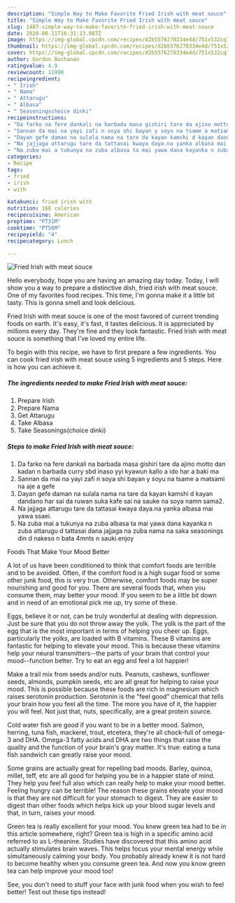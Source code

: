 ```yaml
---
description: "Simple Way to Make Favorite Fried Irish with meat souce"
title: "Simple Way to Make Favorite Fried Irish with meat souce"
slug: 1487-simple-way-to-make-favorite-fried-irish-with-meat-souce
date: 2020-08-11T16:31:13.087Z
image: https://img-global.cpcdn.com/recipes/d2b5576278334e4d/751x532cq70/fried-irish-with-meat-souce-recipe-main-photo.jpg
thumbnail: https://img-global.cpcdn.com/recipes/d2b5576278334e4d/751x532cq70/fried-irish-with-meat-souce-recipe-main-photo.jpg
cover: https://img-global.cpcdn.com/recipes/d2b5576278334e4d/751x532cq70/fried-irish-with-meat-souce-recipe-main-photo.jpg
author: Gordon Buchanan
ratingvalue: 4.9
reviewcount: 11990
recipeingredient:
- " Irish"
- " Nama"
- " Attarugu"
- " Albasa"
- " Seasoningschoice dinki"
recipeinstructions:
- "Da farko na fere dankali na barbada masa gishiri tare da ajino motto dan kadan n barbada curry sbd inaso yyi kyawun kallo a ido har a baki ma"
- "Sannan da mai na yayi zafi n soya shi bayan y soyu na tsame a matsami na aje a gefe"
- "Dayan gefe daman na sulala nama na tare da kayan kamshi d kayan dandano har sai da ruwan suka kafe sai na sauke na soya namn sama2."
- "Na jajjaga attarugu tare da tattasai kwaya daya.na yanka albasa mai yawa ssaei."
- "Na zuba mai a tukunya na zuba albasa ta mai yawa dana kayanka n zuba attarugu d tattasai dana jajjaga na zuba nama na saka seasonings din d nakeso n bata 4mnts n sauki.enjoy"
categories:
- Recipe
tags:
- fried
- irish
- with

katakunci: fried irish with 
nutrition: 168 calories
recipecuisine: American
preptime: "PT31M"
cooktime: "PT56M"
recipeyield: "4"
recipecategory: Lunch

---
```



![Fried Irish with meat souce](https://img-global.cpcdn.com/recipes/d2b5576278334e4d/751x532cq70/fried-irish-with-meat-souce-recipe-main-photo.jpg)

Hello everybody, hope you are having an amazing day today. Today, I will show you a way to prepare a distinctive dish, fried irish with meat souce. One of my favorites food recipes. This time, I'm gonna make it a little bit tasty. This is gonna smell and look delicious.



Fried Irish with meat souce is one of the most favored of current trending foods on earth. It's easy, it's fast, it tastes delicious. It is appreciated by millions every day. They're fine and they look fantastic. Fried Irish with meat souce is something that I've loved my entire life.


To begin with this recipe, we have to first prepare a few ingredients. You can cook fried irish with meat souce using 5 ingredients and 5 steps. Here is how you can achieve it.

<!--inarticleads1-->

##### The ingredients needed to make Fried Irish with meat souce:

1. Prepare  Irish
1. Prepare  Nama
1. Get  Attarugu
1. Take  Albasa
1. Take  Seasonings(choice dinki)




<!--inarticleads2-->

##### Steps to make Fried Irish with meat souce:

1. Da farko na fere dankali na barbada masa gishiri tare da ajino motto dan kadan n barbada curry sbd inaso yyi kyawun kallo a ido har a baki ma
1. Sannan da mai na yayi zafi n soya shi bayan y soyu na tsame a matsami na aje a gefe
1. Dayan gefe daman na sulala nama na tare da kayan kamshi d kayan dandano har sai da ruwan suka kafe sai na sauke na soya namn sama2.
1. Na jajjaga attarugu tare da tattasai kwaya daya.na yanka albasa mai yawa ssaei.
1. Na zuba mai a tukunya na zuba albasa ta mai yawa dana kayanka n zuba attarugu d tattasai dana jajjaga na zuba nama na saka seasonings din d nakeso n bata 4mnts n sauki.enjoy




Foods That Make Your Mood Better


A lot of us have been conditioned to think that comfort foods are terrible and to be avoided. Often, if the comfort food is a high sugar food or some other junk food, this is very true. Otherwise, comfort foods may be super nourishing and good for you. There are several foods that, when you consume them, may better your mood. If you seem to be a little bit down and in need of an emotional pick me up, try some of these.

Eggs, believe it or not, can be truly wonderful at dealing with depression. Just be sure that you do not throw away the yolk. The yolk is the part of the egg that is the most important in terms of helping you cheer up. Eggs, particularly the yolks, are loaded with B vitamins. These B vitamins are fantastic for helping to elevate your mood. This is because these vitamins help your neural transmitters--the parts of your brain that control your mood--function better. Try to eat an egg and feel a lot happier!

Make a trail mix from seeds and/or nuts. Peanuts, cashews, sunflower seeds, almonds, pumpkin seeds, etc are all great for helping to raise your mood. This is possible because these foods are rich in magnesium which raises serotonin production. Serotonin is the "feel good" chemical that tells your brain how you feel all the time. The more you have of it, the happier you will feel. Not just that, nuts, specifically, are a great protein source.

Cold water fish are good if you want to be in a better mood. Salmon, herring, tuna fish, mackerel, trout, etcetera, they're all chock-full of omega-3 and DHA. Omega-3 fatty acids and DHA are two things that raise the quality and the function of your brain's gray matter. It's true: eating a tuna fish sandwich can greatly raise your mood. 

Some grains are actually great for repelling bad moods. Barley, quinoa, millet, teff, etc are all good for helping you be in a happier state of mind. They help you feel full also which can really help to make your mood better. Feeling hungry can be terrible! The reason these grains elevate your mood is that they are not difficult for your stomach to digest. They are easier to digest than other foods which helps kick up your blood sugar levels and that, in turn, raises your mood.

Green tea is really excellent for your mood. You knew green tea had to be in this article somewhere, right? Green tea is high in a specific amino acid referred to as L-theanine. Studies have discovered that this amino acid actually stimulates brain waves. This helps focus your mental energy while simultaneously calming your body. You probably already knew it is not hard to become healthy when you consume green tea. And now you know green tea can help improve your mood too!

See, you don't need to stuff your face with junk food when you wish to feel better! Test out  these tips  instead!

